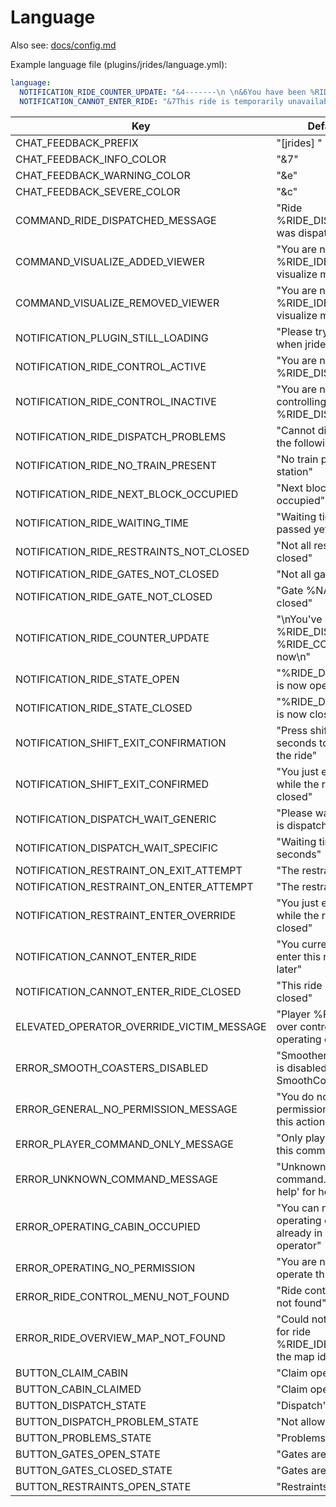 
# Language

Also see: [docs/config.md](./config.md)

Example language file (plugins/jrides/language.yml):
```yaml
language:
  NOTIFICATION_RIDE_COUNTER_UPDATE: "&4-------\n \n&6You have been %RIDE_COUNT% times in %RIDE_DISPLAY_NAME%!\n \n&4-------"
  NOTIFICATION_CANNOT_ENTER_RIDE: "&7This ride is temporarily unavailable."
```

Key | Default value
--- | ---
CHAT_FEEDBACK_PREFIX | "[jrides] "
CHAT_FEEDBACK_INFO_COLOR | "&7"
CHAT_FEEDBACK_WARNING_COLOR | "&e"
CHAT_FEEDBACK_SEVERE_COLOR | "&c"
COMMAND_RIDE_DISPATCHED_MESSAGE | "Ride %RIDE_DISPLAY_NAME% was dispatched!"
COMMAND_VISUALIZE_ADDED_VIEWER | "You are now viewing %RIDE_IDENTIFIER% in visualize mode"
COMMAND_VISUALIZE_REMOVED_VIEWER | "You are no longer viewing %RIDE_IDENTIFIER% in visualize mode"
NOTIFICATION_PLUGIN_STILL_LOADING | "Please try again later when jrides is loaded"
NOTIFICATION_RIDE_CONTROL_ACTIVE | "You are now controlling %RIDE_DISPLAY_NAME%"
NOTIFICATION_RIDE_CONTROL_INACTIVE | "You are no longer controlling %RIDE_DISPLAY_NAME%"
NOTIFICATION_RIDE_DISPATCH_PROBLEMS | "Cannot dispatch due to the following problems:"
NOTIFICATION_RIDE_NO_TRAIN_PRESENT | "No train present in station"
NOTIFICATION_RIDE_NEXT_BLOCK_OCCUPIED | "Next block section is occupied"
NOTIFICATION_RIDE_WAITING_TIME | "Waiting time has not passed yet"
NOTIFICATION_RIDE_RESTRAINTS_NOT_CLOSED | "Not all restraints are closed"
NOTIFICATION_RIDE_GATES_NOT_CLOSED | "Not all gates are closed"
NOTIFICATION_RIDE_GATE_NOT_CLOSED | "Gate %NAME% is not closed"
NOTIFICATION_RIDE_COUNTER_UPDATE | "\nYou've ridden %RIDE_DISPLAY_NAME% %RIDE_COUNT% times now\n"
NOTIFICATION_RIDE_STATE_OPEN | "%RIDE_DISPLAY_NAME% is now open"
NOTIFICATION_RIDE_STATE_CLOSED | "%RIDE_DISPLAY_NAME% is now closed"
NOTIFICATION_SHIFT_EXIT_CONFIRMATION | "Press shift again within 2 seconds to confirm exiting the ride"
NOTIFICATION_SHIFT_EXIT_CONFIRMED | "You just exited the ride while the restraints were closed"
NOTIFICATION_DISPATCH_WAIT_GENERIC | "Please wait until the ride is dispatched"
NOTIFICATION_DISPATCH_WAIT_SPECIFIC | "Waiting time: %TIME% seconds"
NOTIFICATION_RESTRAINT_ON_EXIT_ATTEMPT | "The restraints are closed"
NOTIFICATION_RESTRAINT_ON_ENTER_ATTEMPT | "The restraints are closed"
NOTIFICATION_RESTRAINT_ENTER_OVERRIDE | "You just entered the ride while the restraints were closed"
NOTIFICATION_CANNOT_ENTER_RIDE | "You currently cannot enter this ride, try again later"
NOTIFICATION_CANNOT_ENTER_RIDE_CLOSED | "This ride is currently closed"
ELEVATED_OPERATOR_OVERRIDE_VICTIM_MESSAGE | "Player %PLAYER% took over control of the operating cabin"
ERROR_SMOOTH_COASTERS_DISABLED | "Smoother ride experience is disabled, please install SmoothCoasters"
ERROR_GENERAL_NO_PERMISSION_MESSAGE | "You do not have permissions to execute this action"
ERROR_PLAYER_COMMAND_ONLY_MESSAGE | "Only players can execute this command"
ERROR_UNKNOWN_COMMAND_MESSAGE | "Unknown jrides command. Type '/jrides help' for help"
ERROR_OPERATING_CABIN_OCCUPIED | "You can not take this operating cabin since it is already in use by another operator"
ERROR_OPERATING_NO_PERMISSION | "You are not allowed to operate this ride"
ERROR_RIDE_CONTROL_MENU_NOT_FOUND | "Ride control menu was not found"
ERROR_RIDE_OVERVIEW_MAP_NOT_FOUND | "Could not retrieve map for ride %RIDE_IDENTIFIER%, was the map id configured?"
BUTTON_CLAIM_CABIN | "Claim operating cabin"
BUTTON_CABIN_CLAIMED | "Claim operating cabin"
BUTTON_DISPATCH_STATE | "Dispatch"
BUTTON_DISPATCH_PROBLEM_STATE | "Not allowed"
BUTTON_PROBLEMS_STATE | "Problems"
BUTTON_GATES_OPEN_STATE | "Gates are open"
BUTTON_GATES_CLOSED_STATE | "Gates are closed"
BUTTON_RESTRAINTS_OPEN_STATE | "Restraints are open"
